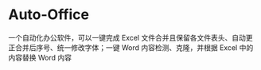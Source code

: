 # Auto-Office
一个自动化办公软件，可以一键完成 Excel 文件合并且保留各文件表头、自动更正合并后序号、统一修改字体；一键 Word 内容检测、克隆，并根据 Excel 中的内容替换 Word 内容
